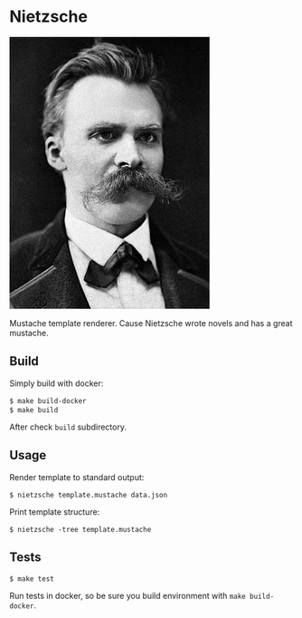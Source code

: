 # Nietzsche

![Nietzsche](/share/Nietzsche.jpg)

Mustache template renderer. Cause Nietzsche wrote novels and has a great mustache.

## Build

Simply build with docker:

	$ make build-docker
	$ make build

After check `build` subdirectory.

## Usage

Render template to standard output:

	$ nietzsche template.mustache data.json

Print template structure:

	$ nietzsche -tree template.mustache

## Tests

	$ make test

Run tests in docker, so be sure you build environment with `make build-docker`.
